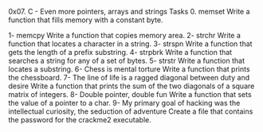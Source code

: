 

0x07. C - Even more pointers, arrays and strings Tasks 0. memset Write a function that fills memory with a constant byte.

  1- memcpy Write a function that copies memory area.
  2- strchr Write a function that locates a character in a string.
  3- strspn Write a function that gets the length of a prefix substring.
  4- strpbrk Write a function that searches a string for any of a set of bytes.
  5- strstr Write a function that locates a substring.
  6- Chess is mental torture Write a function that prints the chessboard.
  7- The line of life is a ragged diagonal between duty and desire Write a function that prints the sum of the two diagonals of a square matrix of integers.
  8- Double pointer, double fun Write a function that sets the value of a pointer to a char.
  9- My primary goal of hacking was the intellectual curiosity, the seduction of adventure Create a file that contains the password for the crackme2 executable.


